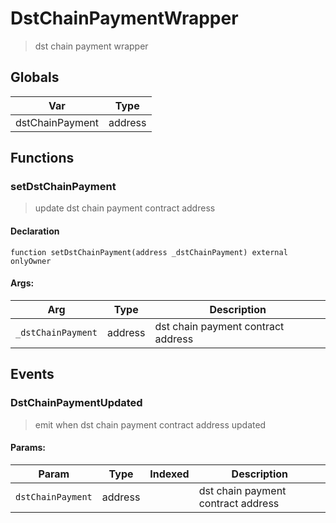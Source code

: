 # DstChainPaymentWrapper



> dst chain payment wrapper

## Globals
| Var | Type |
| --- | --- |
| dstChainPayment | address |

## Functions
### setDstChainPayment

> update dst chain payment contract address


#### Declaration
```
function setDstChainPayment(address _dstChainPayment) external onlyOwner
```

#### Args:
| Arg | Type | Description |
| --- | --- | --- |
|`_dstChainPayment` | address | dst chain payment contract address


## Events

### DstChainPaymentUpdated

> emit when dst chain payment contract address updated

  
#### Params:
| Param | Type | Indexed | Description |
| --- | --- | :---: | --- |
|`dstChainPayment` | address |  | dst chain payment contract address
